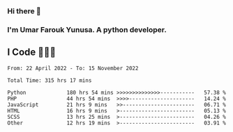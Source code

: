 ### Hi there 👋
### I'm Umar Farouk Yunusa. A python developer.
## I Code 👨🏻‍💻

<!--START_SECTION:waka-->

```text
From: 22 April 2022 - To: 15 November 2022

Total Time: 315 hrs 17 mins

Python             180 hrs 54 mins >>>>>>>>>>>>>>-----------   57.38 %
PHP                44 hrs 54 mins  >>>>---------------------   14.24 %
JavaScript         21 hrs 9 mins   >>-----------------------   06.71 %
HTML               16 hrs 9 mins   >------------------------   05.13 %
SCSS               13 hrs 25 mins  >------------------------   04.26 %
Other              12 hrs 19 mins  >------------------------   03.91 %
```

<!--END_SECTION:waka-->

<!--
**umarfarouk98/umarfarouk98** is a ✨ _special_ ✨ repository because its `README.md` (this file) appears on your GitHub profile.

Here are some ideas to get you started:

- 🔭 I’m currently working on ...
- 🌱 I’m currently learning ...
- 👯 I’m looking to collaborate on ...
- 🤔 I’m looking for help with ...
- 💬 Ask me about ...
- 📫 How to reach me: ...
- 😄 Pronouns: ...
- ⚡ Fun fact: ...
-->
